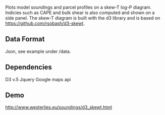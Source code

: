 Plots model soundings and parcel profiles on a skew-T log-P diagram. Indicies such as CAPE and bulk shear is also computed and shown on a side panel. The skew-T diagram is built with the d3 library and is based on https://github.com/rsobash/d3-skewt. 

## Data Format
Json, see example under /data. 

## Dependencies
D3 v.5
Jquery
Google maps api

## Demo
http://www.westerlies.eu/soundings/d3_skewt.html
